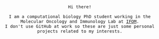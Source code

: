 <p align="center">
<samp>
<span>Hi there!</span>
<br>
<br>
<span>I am a computational biology PhD student working in the Molecular Oncology and Immunology Lab at <a href=https://www.ifom.eu/en>IFOM</a>.</span>
<br>
<span>I don't use GitHub at work so these are just some personal projects related to my interests.</span>
<br>
</samp>
</p>
